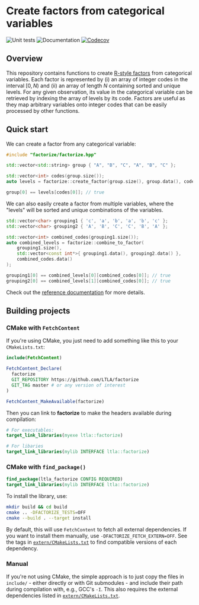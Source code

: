 # Create factors from categorical variables

![Unit tests](https://github.com/LTLA/factorize/actions/workflows/run-tests.yaml/badge.svg)
![Documentation](https://github.com/LTLA/factorize/actions/workflows/doxygenate.yaml/badge.svg)
[![Codecov](https://codecov.io/gh/LTLA/factorize/graph/badge.svg?token=JWV0I4WJX2)](https://codecov.io/gh/LTLA/factorize)

## Overview

This repository contains functions to create [R-style factors](https://r4ds.had.co.nz/factors.html) from categorical variables.
Each factor is represented by (i) an array of integer codes in the interval $[0, N)$ and (ii) an array of length $N$ containing sorted and unique levels.
For any given observation, its value in the categorical variable can be retrieved by indexing the array of levels by its code.
Factors are useful as they map arbitrary variables onto integer codes that can be easily processed by other functions.

## Quick start

We can create a factor from any categorical variable:

```cpp
#include "factorize/factorize.hpp"

std::vector<std::string> group { "A", "B", "C", "A", "B", "C" };

std::vector<int> codes(group.size());
auto levels = factorize::create_factor(group.size(), group.data(), codes.data());

group[0] == levels[codes[0]]; // true
```

We can also easily create a factor from multiple variables, where the "levels" will be sorted and unique combinations of the variables.

```cpp
std::vector<char> grouping1 { 'c', 'a', 'b', 'a', 'b', 'c' };
std::vector<char> grouping2 { 'A', 'B', 'C', 'C', 'B', 'A' };

std::vector<int> combined_codes(grouping1.size()); 
auto combined_levels = factorize::combine_to_factor(
    grouping1.size(), 
    std::vector<const int*>{ grouping1.data(), grouping2.data() },
    combined_codes.data()
);

grouping1[0] == combined_levels[0][combined_codes[0]]; // true
grouping2[0] == combined_levels[1][combined_codes[0]]; // true
```

Check out the [reference documentation](https://ltla.github.io/factorize) for more details.

## Building projects

### CMake with `FetchContent`

If you're using CMake, you just need to add something like this to your `CMakeLists.txt`:

```cmake
include(FetchContent)

FetchContent_Declare(
  factorize
  GIT_REPOSITORY https://github.com/LTLA/factorize
  GIT_TAG master # or any version of interest
)

FetchContent_MakeAvailable(factorize)
```

Then you can link to **factorize** to make the headers available during compilation:

```cmake
# For executables:
target_link_libraries(myexe ltla::factorize)

# For libaries
target_link_libraries(mylib INTERFACE ltla::factorize)
```

### CMake with `find_package()`

```cmake
find_package(ltla_factorize CONFIG REQUIRED)
target_link_libraries(mylib INTERFACE ltla::factorize)
```

To install the library, use:

```sh
mkdir build && cd build
cmake .. -DFACTORIZE_TESTS=OFF
cmake --build . --target install
```

By default, this will use `FetchContent` to fetch all external dependencies.
If you want to install them manually, use `-DFACTORIZE_FETCH_EXTERN=OFF`.
See the tags in [`extern/CMakeLists.txt`](extern/CMakeLists.txt) to find compatible versions of each dependency.

### Manual

If you're not using CMake, the simple approach is to just copy the files in `include/` - either directly or with Git submodules - and include their path during compilation with, e.g., GCC's `-I`.
This also requires the external dependencies listed in [`extern/CMakeLists.txt`](extern/CMakeLists.txt). 
